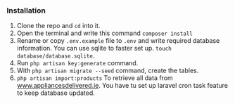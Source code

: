 
### Installation
1. Clone the repo and `cd` into it.
2. Open the terminal and write this command `composer install`
3. Rename or copy `.env.example` file to `.env` and write required database information. You can use sqlite to faster set up. `touch database/database.sqlite`.
4. Run `php artisan key:generate` command.
5. With `php artisan migrate --seed` command, create the tables.
6. `php artisan import:products` To retrieve all data from www.appliancesdelivered.ie. You have tu set up laravel cron task feature to keep database updated.
